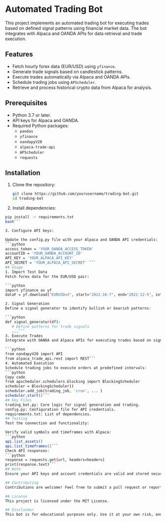 # Automated Trading Bot

This project implements an automated trading bot for executing trades based on defined signal patterns using financial market data. The bot integrates with Alpaca and OANDA APIs for data retrieval and trade execution. 

## Features
- Fetch hourly forex data (EUR/USD) using `yfinance`.
- Generate trade signals based on candlestick patterns.
- Execute trades automatically via Alpaca and OANDA APIs.
- Schedule trading jobs using `APScheduler`.
- Retrieve and process historical crypto data from Alpaca for analysis.

## Prerequisites
- Python 3.7 or later.
- API keys for Alpaca and OANDA.
- Required Python packages:
  - `pandas`
  - `yfinance`
  - `oandapyV20`
  - `alpaca-trade-api`
  - `APScheduler`
  - `requests`

## Installation
1. Clone the repository:
   ```bash
   git clone https://github.com/yourusername/trading-bot.git
   cd trading-bot
2. Install dependencies:

 ```bash
pip install -r requirements.txt
bash```

3. Configure API keys:

Update the config.py file with your Alpaca and OANDA API credentials:
 ```python
access_token = 'YOUR_OANDA_ACCESS_TOKEN'
accountID = 'YOUR_OANDA_ACCOUNT_ID'
API_KEY = 'YOUR_ALPACA_API_KEY'
API_SECRET = 'YOUR_ALPACA_API_SECRET' ```
## Usage
1. Import Test Data
Fetch forex data for the EUR/USD pair:

```python
import yfinance as yf
dataF = yf.download("EURUSD=X", start="2022-10-7", end="2022-12-5", interval='1h')```

2. Signal Generation
Define a signal generator to identify bullish or bearish patterns:

```python
def signal_generator(df):
    # Define patterns for trade signals
    ...```
3. Execute Trades
Integrate with OANDA and Alpaca APIs for executing trades based on signals:

```python
from oandapyV20 import API
from alpaca_trade_api.rest import REST```
4. Automated Execution
Schedule trading jobs to execute orders at predefined intervals:
```python
Copy code
from apscheduler.schedulers.blocking import BlockingScheduler
scheduler = BlockingScheduler()
scheduler.add_job(trading_job, 'cron', ... )
scheduler.start()```
## Key Files
trading_bot.py: Core logic for signal generation and trading.
config.py: Configuration file for API credentials.
requirements.txt: List of dependencies.
## Testing
Test the connection and functionality:

Verify valid symbols and timeframes with Alpaca:
```python
api.list_assets()
api.list_timeframes()```
Check API responses:
```python
response = requests.get(url, headers=headers)
print(response.text)```
## Note
Ensure your API keys and account credentials are valid and stored securely. Avoid hardcoding sensitive information directly in the script.

## Contributing
Contributions are welcome! Feel free to submit a pull request or report issues.

## License
This project is licensed under the MIT License.

## Disclaimer
This bot is for educational purposes only. Use it at your own risk, and ensure compliance with all applicable laws and regulations.

